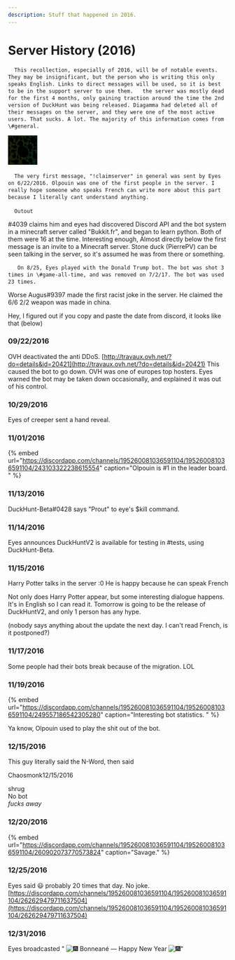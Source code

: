 ```yaml
---
description: Stuff that happened in 2016.
---
```


# Server History \(2016\)

      This recollection, especially of 2016, will be of notable events. They may be insignificant, but the person who is writing this only speaks English. Links to direct messages will be used, so it is best to be in the support server to use them.   the server was mostly dead for the first 4 months, only gaining traction around the time the 2nd version of DuckHunt was being released. Diagamma had deleted all of their messages on the server, and they were one of the most active users. That sucks. A lot. The majority of this information comes from \#general. 

    

![Old DuckHunt server icon. This was also Eyesofcreeper&apos;s original profile picture.](../.gitbook/assets/20070956.png)

      The very first message, "!claimserver" in general was sent by Eyes on 6/22/2016. Olpouin was one of the first people in the server. I really hope someone who speaks French can write more about this part because I literally cant understand anything. 

      Outout
\#4039 claims him and eyes had discovered Discord API and the bot system in a minecraft server called "Bukkit.fr", and began to learn python. Both of them were 16 at the time. Interesting enough, Almost directly below the first message is an invite to a Minecraft server. Stone duck \(PierrePV\) can be seen talking in the server, so it's assumed he was from there or something. 

       On 8/25, Eyes played with the Donald Trump bot. The bot was shot 3 times in \#game-all-time, and was removed on 7/2/17. The bot was used 23 times. 

   Worse Augus\#9397 made the first racist joke in the server. He claimed the 6/6 2/2 weapon was made in china. 

Hey, I figured out if you copy and paste the date from discord, it looks like that \(below\) 

### 09/22/2016

OVH deactivated the anti DDoS.  [http://travaux.ovh.net/?do=details&id=20421](http://travaux.ovh.net/?do=details&id=20421) This caused the bot to go down. OVH was one of europes top hosters. Eyes warned the bot may be taken down occasionally, and explained it was out of his control. 

### 10/29/2016

Eyes of creeper sent a hand reveal. 

### 11/01/2016

{% embed url="https://discordapp.com/channels/195260081036591104/195260081036591104/243103322238615554" caption="Olpouin is \#1 in the leader board. " %}

### 11/13/2016

DuckHunt-Beta\#0428 says "Prout" to eye's $kill command. 

### 11/14/2016

Eyes announces DuckHuntV2 is available for testing in \#tests, using DuckHunt-Beta. 

### 11/15/2016

Harry Potter talks in the server :0 He is happy because he can speak French

Not only does Harry Potter appear, but some interesting dialogue happens. It's in English so I can read it. Tomorrow is going to be the release of DuckHuntV2, and only 1 person has any hype.   
  
\(nobody says anything about the update the next day. I can't read French, is it postponed?\)

### 11/17/2016

Some people had their bots break because of the migration. LOL

### 11/19/2016

{% embed url="https://discordapp.com/channels/195260081036591104/195260081036591104/249557186542305280" caption="Interesting bot statistics. " %}

Ya know, Olpouin used to play the shit out of the bot. 

### 12/15/2016

This guy literally said the N-Word, then said   
  
Chaosmonk12/15/2016 

shrug  
No bot  
_fucks away_

### 12/20/2016

{% embed url="https://discordapp.com/channels/195260081036591104/195260081036591104/260902073770573824" caption="Savage." %}

### 12/25/2016

Eyes said :smiley: probably 20 times that day. No joke. [https://discordapp.com/channels/195260081036591104/195260081036591104/262629479711637504](https://discordapp.com/channels/195260081036591104/195260081036591104/262629479711637504)

### 12/31/2016 

Eyes broadcasted  " ![:fireworks:](https://discordapp.com/assets/be2863685453106bcaf150626e1c188a.svg) Bonneané — Happy New Year ![:fireworks:](https://discordapp.com/assets/be2863685453106bcaf150626e1c188a.svg)"




